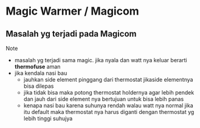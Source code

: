 # Magic Warmer / Magicom
## Masalah yg terjadi pada Magicom

> [!NOTE]
> - masalah yg terjadi sama magic. jika nyala dan watt nya keluar berarti **thermofuse** aman
> - jika kendala nasi bau
>   - jauhkan side element pinggang dari thermostat jikaside elementnya bisa dilepas
>   - jika tidak bisa maka potong thermostat holdernya agar lebih pendek dan jauh dari side element nya bertujuan untuk bisa lebih panas
>   - kenapa nasi bau karena suhunya rendah walau watt nya normal jika itu default maka thermostat nya harus diganti dengan thermostat yg lebih tinggi suhujya

